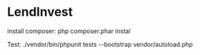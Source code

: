 # LendInvest

install composer: php composer.phar instal

Test: ./vendor/bin/phpunit tests --bootstrap vendor/autoload.php
